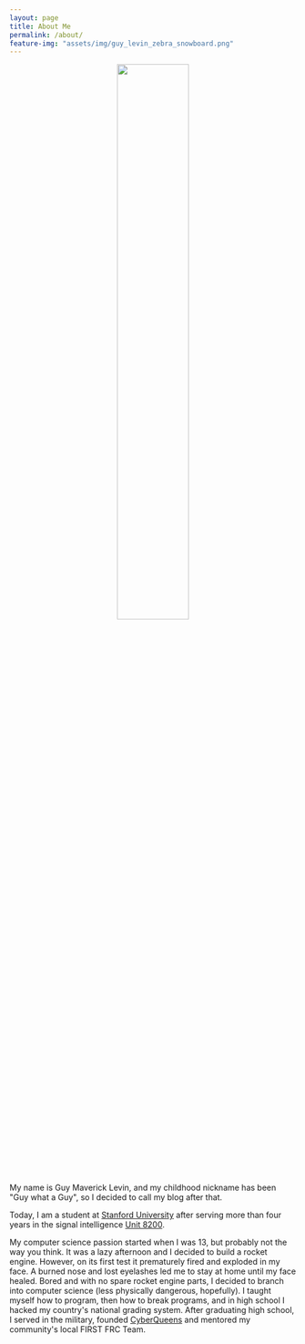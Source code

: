```yaml
---
layout: page
title: About Me
permalink: /about/
feature-img: "assets/img/guy_levin_zebra_snowboard.png"
---
```


<div style="text-align: center">
<img style="width: 50%; max-width: 400px;" src="/assets/img/Guy-Levin-Hacker-Profile.png" />
</div>

My name is Guy Maverick Levin, and my childhood nickname has been "Guy what a Guy", so I decided to call my blog after that.

Today, I am a student at [Stanford University](https://profiles.stanford.edu/guy-levin) after serving more than four years in the signal intelligence [Unit 8200](https://en.wikipedia.org/wiki/Unit_8200).

My computer science passion started when I was 13, but probably not the way you think. It was a lazy afternoon and I decided to build a rocket engine. However, on its first test it prematurely fired and exploded in my face. A burned nose and lost eyelashes led me to stay at home until my face healed. Bored and with no spare rocket engine parts, I decided to branch into computer science (less physically dangerous, hopefully). I taught myself how to program, then how to break programs, and in high school I hacked my country's national grading system. After graduating high school, I served in the military, founded [CyberQueens](https://cyberqueens.org/) and mentored my community's local FIRST FRC Team.
